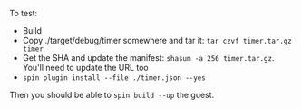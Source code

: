 To test:

* Build
* Copy ./target/debug/timer somewhere and tar it: `tar czvf timer.tar.gz timer`
* Get the SHA and update the manifest: `shasum -a 256 timer.tar.gz`.  You'll need to update the URL too
* `spin plugin install --file ./timer.json --yes`

Then you should be able to `spin build --up` the guest.
